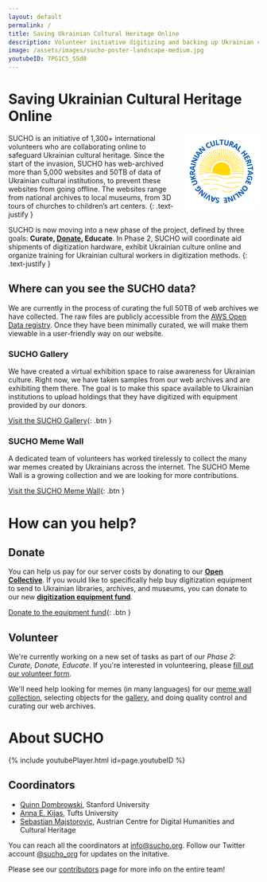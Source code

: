 ```yaml
---
layout: default
permalink: /
title: Saving Ukrainian Cultural Heritage Online
description: Volunteer initiative digitizing and backing up Ukrainian culture.
image: /assets/images/sucho-poster-landscape-medium.jpg
youtubeID: 7PG1C5_SSd8
---
```


# Saving Ukrainian Cultural Heritage Online

<img src="/assets/images/sucho-logo.png" width="150px" style="float:right; margin-left: 10px;" title="Saving Ukrainian Cultural Heritage Online">

SUCHO is an initiative of 1,300+ international volunteers who are collaborating online to safeguard Ukrainian cultural heritage. Since the start of the invasion, SUCHO has web-archived more than 5,000 websites and 50TB of data of Ukrainian cultural institutions, to prevent these websites from going offline. The websites range from national archives to local museums, from 3D tours of churches to children’s art centers.
{: .text-justify }

SUCHO is now moving into a new phase of the project, defined by three goals: **Curate, [Donate](#donate), Educate**. In Phase 2, SUCHO will coordinate aid shipments of digitization hardware, exhibit Ukrainian culture online and organize training for Ukrainian cultural workers in digitization methods.
{: .text-justify }

## Where can you see the SUCHO data?

We are currently in the process of curating the full 50TB of web archives we have collected. The raw files are publicly accessible from the [AWS Open Data registry](https://registry.opendata.aws/sucho/). Once they have been minimally curated, we will make them viewable in a user-friendly way on our website.

### SUCHO Gallery

We have created a virtual exhibition space to raise awareness for Ukrainian culture. Right now, we have taken samples from our web archives and are exhibiting them there. The goal is to make this space available to Ukrainian institutions to upload holdings that they have digitized with equipment provided by our donors.

[Visit the SUCHO Gallery](https://gallery.sucho.org/){: .btn }

### SUCHO Meme Wall

A dedicated team of volunteers has worked tirelessly to collect the many war memes created by Ukrainians across the internet. The SUCHO Meme Wall is a growing collection and we are looking for more contributions.

[Visit the SUCHO Meme Wall](https://memes.sucho.org/){: .btn }

# How can you help?

## Donate
You can help us pay for our server costs by donating to our **[Open Collective](https://opencollective.com/sucho)**. If you would like to specifically help buy digitization equipment to send to Ukrainian libraries, archives, and museums, you can donate to our new **[digitization equipment fund](https://opencollective.com/sucho/projects/equipment)**.

[Donate to the equipment fund](https://opencollective.com/sucho/projects/equipment){: .btn }

## Volunteer
We're currently working on a new set of tasks as part of our *Phase 2: Curate, Donate, Educate*. If you're interested in volunteering, please [fill out our volunteer form](https://forms.gle/toGdykQLGfXKZBKy5).

We'll need help looking for memes (in many languages) for our [meme wall collection](https://memes.sucho.org/), selecting objects for the [gallery](https://gallery.sucho.org/), and doing quality control and curating our web archives.

# About SUCHO

{% include youtubePlayer.html id=page.youtubeID %}


## Coordinators
- [Quinn Dombrowski](https://twitter.com/quinnanya), Stanford University
- [Anna E. Kijas](https://twitter.com/anna_kijas), Tufts University
- [Sebastian Majstorovic](https://twitter.com/storytracer), Austrian Centre for Digital Humanities and Cultural Heritage

You can reach all the coordinators at [info@sucho.org](mailto:info@sucho.org). Follow our Twitter account [@sucho_org](https://twitter.com/sucho_org) for updates on the initative.

Please see our [contributors](/contributors) page for more info on the entire team!
